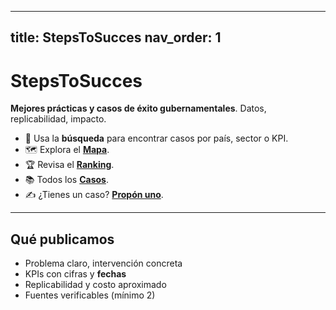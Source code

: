 
---
title: StepsToSucces
nav_order: 1
---

# StepsToSucces
**Mejores prácticas y casos de éxito gubernamentales**. Datos, replicabilidad, impacto.

- 🔎 Usa la **búsqueda** para encontrar casos por país, sector o KPI.
- 🗺️ Explora el **[Mapa](/map/)**.
- 🏆 Revisa el **[Ranking](/ranking/)**.
- 📚 Todos los **[Casos](/cases/)**.
- ✍️ ¿Tienes un caso? **[Propón uno](https://github.com/EmilioT2003/stepstosucces/issues/new?template=caso.yml&title=Propuesta+de+caso:+[Título])**.


---

## Qué publicamos
- Problema claro, intervención concreta
- KPIs con cifras y **fechas**
- Replicabilidad y costo aproximado
- Fuentes verificables (mínimo 2)
